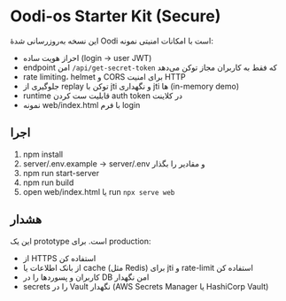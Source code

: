 # Oodi-os Starter Kit (Secure)

این نسخه به‌روزرسانی شدهٔ Oodi است با امکانات امنیتی نمونه:
- احراز هویت ساده (login -> user JWT)
- endpoint امن `/api/get-secret-token` که فقط به کاربران مجاز توکن می‌دهد
- rate limiting، helmet و CORS برای امنیت HTTP
- جلوگیری از replay توکن با jti و نگهداری jti ها (in-memory demo)
- runtime قابلیت ست کردن auth token در کلاینت
- نمونه web/index.html با فرم login

## اجرا
1. npm install
2. server/.env.example -> server/.env و مقادیر را بگذار
3. npm run start-server
4. npm run build
5. open web/index.html یا run `npx serve web`

## هشدار
این یک prototype است. برای production:
- از HTTPS استفاده کن
- از بانک اطلاعات یا cache (مثل Redis) برای jti و rate-limit استفاده کن
- کاربران و پسوردها را در DB امن نگهدار
- secrets را در Vault نگهدار (AWS Secrets Manager یا HashiCorp Vault)
